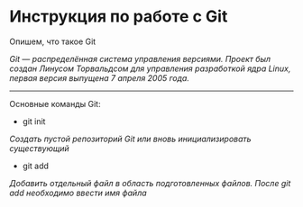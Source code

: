 # Инструкция по работе с Git

Опишем, что такое Git

*Git — распределённая система управления версиями. Проект был создан Линусом Торвальдсом для управления разработкой ядра Linux, первая версия выпущена 7 апреля 2005 года.*

****
Основные команды Git:

* git init

*Создать пустой репозиторий Git или вновь инициализировать существующий*

* git add

*Добавить отдельный файл в область подготовленных файлов. После git add необходимо ввести имя файла*

